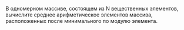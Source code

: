  В одномерном массиве, состоящем из N вещественных элементов, вычислите среднее арифметическое элементов массива, расположенных после минимального по модулю элемента.